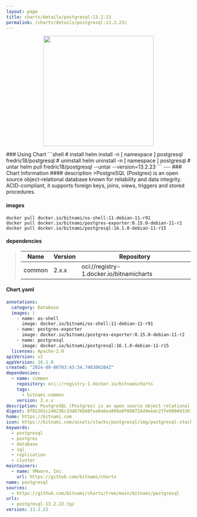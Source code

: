 ```yaml
---
layout: page
title: charts/details/postgresql:13.2.23
permalink: /charts/details/postgresql:13.2.23/
---
```

<p align="center">
    <img src="https://bitnami.com/assets/stacks/postgresql/img/postgresql-stack-220x234.png" width="300px" height="300px">
</p>
### Using Chart
```shell
# install
helm install -n [ namespace ] postgresql fredric18/postgresql
# uninstall
helm uninstall -n [ namespace ] postgresql
# untar
helm pull fredric18/postgresql --untar --version=13.2.23
```
---
### Chart Information
#### description
>PostgreSQL (Postgres) is an open source object-relational database known for reliability and data integrity. ACID-compliant, it supports foreign keys, joins, views, triggers and stored procedures.
   
#### images
```shell
docker pull docker.io/bitnami/os-shell:11-debian-11-r91
docker pull docker.io/bitnami/postgres-exporter:0.15.0-debian-11-r2
docker pull docker.io/bitnami/postgresql:16.1.0-debian-11-r15
```
   
#### dependencies
>Name | Version | Repository
>---|---|---
>common | 2.x.x | oci://registry-1.docker.io/bitnamicharts
   
#### Chart.yaml
```yaml
annotations:
  category: Database
  images: |
    - name: os-shell
      image: docker.io/bitnami/os-shell:11-debian-11-r91
    - name: postgres-exporter
      image: docker.io/bitnami/postgres-exporter:0.15.0-debian-11-r2
    - name: postgresql
      image: docker.io/bitnami/postgresql:16.1.0-debian-11-r15
  licenses: Apache-2.0
apiVersion: v2
appVersion: 16.1.0
created: "2024-09-06T03:45:34.748300204Z"
dependencies:
  - name: common
    repository: oci://registry-1.docker.io/bitnamicharts
    tags:
      - bitnami-common
    version: 2.x.x
description: PostgreSQL (Postgres) is an open source object-relational database known for reliability and data integrity. ACID-compliant, it supports foreign keys, joins, views, triggers and stored procedures.
digest: 6f92281c248236c33d676b08faa9a6ea995e0f890724d4eedc2ffe990d433b71
home: https://bitnami.com
icon: https://bitnami.com/assets/stacks/postgresql/img/postgresql-stack-220x234.png
keywords:
  - postgresql
  - postgres
  - database
  - sql
  - replication
  - cluster
maintainers:
  - name: VMware, Inc.
    url: https://github.com/bitnami/charts
name: postgresql
sources:
  - https://github.com/bitnami/charts/tree/main/bitnami/postgresql
urls:
  - postgresql-13.2.23.tgz
version: 13.2.23
```
